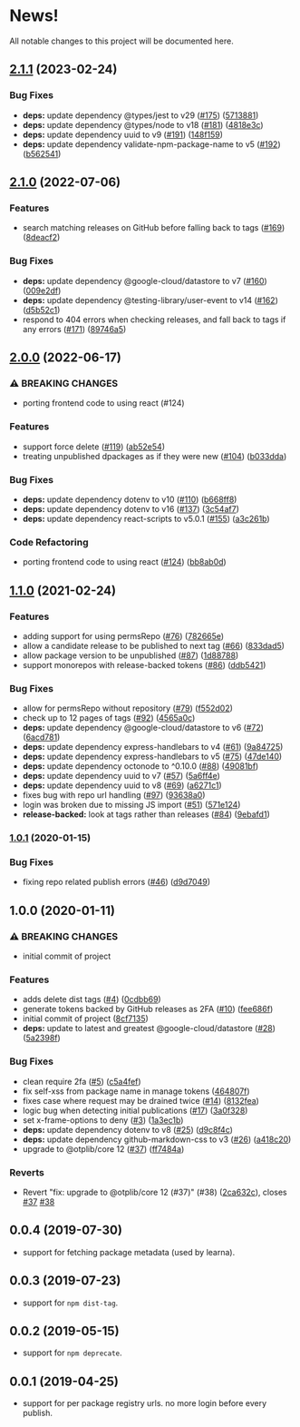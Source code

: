 # News!

All notable changes to this project will be documented here.

## [2.1.1](https://github.com/GoogleCloudPlatform/wombat-dressing-room/compare/v2.1.0...v2.1.1) (2023-02-24)


### Bug Fixes

* **deps:** update dependency @types/jest to v29 ([#175](https://github.com/GoogleCloudPlatform/wombat-dressing-room/issues/175)) ([5713881](https://github.com/GoogleCloudPlatform/wombat-dressing-room/commit/57138817bab6e5e59d2d4339a5f77193ebd05a26))
* **deps:** update dependency @types/node to v18 ([#181](https://github.com/GoogleCloudPlatform/wombat-dressing-room/issues/181)) ([4818e3c](https://github.com/GoogleCloudPlatform/wombat-dressing-room/commit/4818e3c264a435fac8d744e320709990ea32a467))
* **deps:** update dependency uuid to v9 ([#191](https://github.com/GoogleCloudPlatform/wombat-dressing-room/issues/191)) ([148f159](https://github.com/GoogleCloudPlatform/wombat-dressing-room/commit/148f15975d8339d7bd13a443c797e3d76b91d280))
* **deps:** update dependency validate-npm-package-name to v5 ([#192](https://github.com/GoogleCloudPlatform/wombat-dressing-room/issues/192)) ([b562541](https://github.com/GoogleCloudPlatform/wombat-dressing-room/commit/b562541d827f64ca186e064719bd4133daaf9bad))

## [2.1.0](https://github.com/GoogleCloudPlatform/wombat-dressing-room/compare/v2.0.0...v2.1.0) (2022-07-06)


### Features

* search matching releases on GitHub before falling back to tags ([#169](https://github.com/GoogleCloudPlatform/wombat-dressing-room/issues/169)) ([8deacf2](https://github.com/GoogleCloudPlatform/wombat-dressing-room/commit/8deacf20e7ecd5acec808bf148f3ba087acfde00))


### Bug Fixes

* **deps:** update dependency @google-cloud/datastore to v7 ([#160](https://github.com/GoogleCloudPlatform/wombat-dressing-room/issues/160)) ([009e2df](https://github.com/GoogleCloudPlatform/wombat-dressing-room/commit/009e2dfac6868c312687f3ffdd175e1fe7c565c4))
* **deps:** update dependency @testing-library/user-event to v14 ([#162](https://github.com/GoogleCloudPlatform/wombat-dressing-room/issues/162)) ([d5b52c1](https://github.com/GoogleCloudPlatform/wombat-dressing-room/commit/d5b52c1224d48f5ebacdab28c463e6626592acb7))
* respond to 404 errors when checking releases, and fall back to tags if any errors ([#171](https://github.com/GoogleCloudPlatform/wombat-dressing-room/issues/171)) ([89746a5](https://github.com/GoogleCloudPlatform/wombat-dressing-room/commit/89746a58afe4419f48d0712952b74a732fdb0cbc))

## [2.0.0](https://github.com/GoogleCloudPlatform/wombat-dressing-room/compare/v1.1.0...v2.0.0) (2022-06-17)


### ⚠ BREAKING CHANGES

* porting frontend code to using react (#124)

### Features

* support force delete ([#119](https://github.com/GoogleCloudPlatform/wombat-dressing-room/issues/119)) ([ab52e54](https://github.com/GoogleCloudPlatform/wombat-dressing-room/commit/ab52e5461e4af4bc9112c1849075dba3983ecef8))
* treating unpublished dpackages as if they were new ([#104](https://github.com/GoogleCloudPlatform/wombat-dressing-room/issues/104)) ([b033dda](https://github.com/GoogleCloudPlatform/wombat-dressing-room/commit/b033ddac2c5f3bb06d55187e38e6ffe0ef8700ed))


### Bug Fixes

* **deps:** update dependency dotenv to v10 ([#110](https://github.com/GoogleCloudPlatform/wombat-dressing-room/issues/110)) ([b668ff8](https://github.com/GoogleCloudPlatform/wombat-dressing-room/commit/b668ff813eb6d67e451ee30ac23e225218c742a8))
* **deps:** update dependency dotenv to v16 ([#137](https://github.com/GoogleCloudPlatform/wombat-dressing-room/issues/137)) ([3c54af7](https://github.com/GoogleCloudPlatform/wombat-dressing-room/commit/3c54af732390a6fe3f795e48cee41906cc0d9422))
* **deps:** update dependency react-scripts to v5.0.1 ([#155](https://github.com/GoogleCloudPlatform/wombat-dressing-room/issues/155)) ([a3c261b](https://github.com/GoogleCloudPlatform/wombat-dressing-room/commit/a3c261b3b6a7bff3406bda2f572a43566ce85e86))


### Code Refactoring

* porting frontend code to using react ([#124](https://github.com/GoogleCloudPlatform/wombat-dressing-room/issues/124)) ([bb8ab0d](https://github.com/GoogleCloudPlatform/wombat-dressing-room/commit/bb8ab0decf6a0b9ab612d9d8107c9159b3abf0a6))

## [1.1.0](https://www.github.com/GoogleCloudPlatform/wombat-dressing-room/compare/v1.0.1...v1.1.0) (2021-02-24)


### Features

* adding support for using permsRepo ([#76](https://www.github.com/GoogleCloudPlatform/wombat-dressing-room/issues/76)) ([782665e](https://www.github.com/GoogleCloudPlatform/wombat-dressing-room/commit/782665ec88ca706e6032ef85c9dee64e6543d23e))
* allow a candidate release to be published to next tag ([#66](https://www.github.com/GoogleCloudPlatform/wombat-dressing-room/issues/66)) ([833dad5](https://www.github.com/GoogleCloudPlatform/wombat-dressing-room/commit/833dad53cb9936d342231ef5da2e442786586be5))
* allow package version to be unpublished ([#87](https://www.github.com/GoogleCloudPlatform/wombat-dressing-room/issues/87)) ([1d88788](https://www.github.com/GoogleCloudPlatform/wombat-dressing-room/commit/1d88788984e2f157c56822cb2261710ca4949454))
* support monorepos with release-backed tokens ([#86](https://www.github.com/GoogleCloudPlatform/wombat-dressing-room/issues/86)) ([ddb5421](https://www.github.com/GoogleCloudPlatform/wombat-dressing-room/commit/ddb54214581137d299b61fd942185cb4aab8cecc))


### Bug Fixes

* allow for permsRepo without repository ([#79](https://www.github.com/GoogleCloudPlatform/wombat-dressing-room/issues/79)) ([f552d02](https://www.github.com/GoogleCloudPlatform/wombat-dressing-room/commit/f552d020a6fc7af1b9a20828c447f05c3a151c3a))
* check up to 12 pages of tags ([#92](https://www.github.com/GoogleCloudPlatform/wombat-dressing-room/issues/92)) ([4565a0c](https://www.github.com/GoogleCloudPlatform/wombat-dressing-room/commit/4565a0c7cfe126a6581cb852eded0d4a87eacef8))
* **deps:** update dependency @google-cloud/datastore to v6 ([#72](https://www.github.com/GoogleCloudPlatform/wombat-dressing-room/issues/72)) ([6acd781](https://www.github.com/GoogleCloudPlatform/wombat-dressing-room/commit/6acd78194028034a6a94da56ed5ee50e288308d7))
* **deps:** update dependency express-handlebars to v4 ([#61](https://www.github.com/GoogleCloudPlatform/wombat-dressing-room/issues/61)) ([9a84725](https://www.github.com/GoogleCloudPlatform/wombat-dressing-room/commit/9a84725b06b91150773c2ababab92f775cf2cbd1))
* **deps:** update dependency express-handlebars to v5 ([#75](https://www.github.com/GoogleCloudPlatform/wombat-dressing-room/issues/75)) ([47de140](https://www.github.com/GoogleCloudPlatform/wombat-dressing-room/commit/47de140381c7e80f7566c5bfffb74244c7e30f0b))
* **deps:** update dependency octonode to ^0.10.0 ([#88](https://www.github.com/GoogleCloudPlatform/wombat-dressing-room/issues/88)) ([49081bf](https://www.github.com/GoogleCloudPlatform/wombat-dressing-room/commit/49081bf252dfa02c68d7174fb4aad2a52b9773ae))
* **deps:** update dependency uuid to v7 ([#57](https://www.github.com/GoogleCloudPlatform/wombat-dressing-room/issues/57)) ([5a6ff4e](https://www.github.com/GoogleCloudPlatform/wombat-dressing-room/commit/5a6ff4e0c516fd13a545e56890f0d2a341a46c67))
* **deps:** update dependency uuid to v8 ([#69](https://www.github.com/GoogleCloudPlatform/wombat-dressing-room/issues/69)) ([a6271c1](https://www.github.com/GoogleCloudPlatform/wombat-dressing-room/commit/a6271c165b076348b48493a938b2684c8dbfd07b))
* fixes bug with repo url handling ([#97](https://www.github.com/GoogleCloudPlatform/wombat-dressing-room/issues/97)) ([93638a0](https://www.github.com/GoogleCloudPlatform/wombat-dressing-room/commit/93638a0feec55817de6726894301bb7b0a9790d3))
* login was broken due to missing JS import ([#51](https://www.github.com/GoogleCloudPlatform/wombat-dressing-room/issues/51)) ([571e124](https://www.github.com/GoogleCloudPlatform/wombat-dressing-room/commit/571e12419e926814bba262abfb5c94770147d933))
* **release-backed:** look at tags rather than releases ([#84](https://www.github.com/GoogleCloudPlatform/wombat-dressing-room/issues/84)) ([9ebafd1](https://www.github.com/GoogleCloudPlatform/wombat-dressing-room/commit/9ebafd10dc69c51eb313ceac9389b3849b4089f2))

### [1.0.1](https://www.github.com/GoogleCloudPlatform/wombat-dressing-room/compare/v1.0.0...v1.0.1) (2020-01-15)


### Bug Fixes

* fixing repo related publish errors ([#46](https://www.github.com/GoogleCloudPlatform/wombat-dressing-room/issues/46)) ([d9d7049](https://www.github.com/GoogleCloudPlatform/wombat-dressing-room/commit/d9d7049b304895fa1afd5be7788815032f8a07c3))

## 1.0.0 (2020-01-11)


### ⚠ BREAKING CHANGES

* initial commit of project

### Features

* adds delete dist tags ([#4](https://www.github.com/GoogleCloudPlatform/wombat-dressing-room/issues/4)) ([0cdbb69](https://www.github.com/GoogleCloudPlatform/wombat-dressing-room/commit/0cdbb692578856c48b2532d250f5bac8269f71ac))
* generate tokens backed by GitHub releases as 2FA ([#10](https://www.github.com/GoogleCloudPlatform/wombat-dressing-room/issues/10)) ([fee686f](https://www.github.com/GoogleCloudPlatform/wombat-dressing-room/commit/fee686f52f80a133e43f71a0aab7edc2207d0a20))
* initial commit of project ([8cf7135](https://www.github.com/GoogleCloudPlatform/wombat-dressing-room/commit/8cf71353fa2efcf6a0859eee9d2e305885b0d5bd))
* **deps:** update to latest and greatest @google-cloud/datastore ([#28](https://www.github.com/GoogleCloudPlatform/wombat-dressing-room/issues/28)) ([5a2398f](https://www.github.com/GoogleCloudPlatform/wombat-dressing-room/commit/5a2398f348ca96d821674fa23f52613b45f9c719))


### Bug Fixes

* clean require 2fa ([#5](https://www.github.com/GoogleCloudPlatform/wombat-dressing-room/issues/5)) ([c5a4fef](https://www.github.com/GoogleCloudPlatform/wombat-dressing-room/commit/c5a4fefe37f51302308948c4c81d662e867910f4))
* fix self-xss from package name in manage tokens ([464807f](https://www.github.com/GoogleCloudPlatform/wombat-dressing-room/commit/464807f4c22bb212b5b4109394e72366b4368b81))
* fixes case where request may be drained twice ([#14](https://www.github.com/GoogleCloudPlatform/wombat-dressing-room/issues/14)) ([8132fea](https://www.github.com/GoogleCloudPlatform/wombat-dressing-room/commit/8132fea6058c1b052cdf345cdd25338114327873))
* logic bug when detecting initial publications ([#17](https://www.github.com/GoogleCloudPlatform/wombat-dressing-room/issues/17)) ([3a0f328](https://www.github.com/GoogleCloudPlatform/wombat-dressing-room/commit/3a0f32806050e54d413768c942bdc579c6abf97d))
* set x-frame-options to deny ([#3](https://www.github.com/GoogleCloudPlatform/wombat-dressing-room/issues/3)) ([1a3ec1b](https://www.github.com/GoogleCloudPlatform/wombat-dressing-room/commit/1a3ec1b4060e27a23e716972b8bf8051336bf32e))
* **deps:** update dependency dotenv to v8 ([#25](https://www.github.com/GoogleCloudPlatform/wombat-dressing-room/issues/25)) ([d9c8f4c](https://www.github.com/GoogleCloudPlatform/wombat-dressing-room/commit/d9c8f4cb534e7cfbeb85afdabb8a9243b43ff5db))
* **deps:** update dependency github-markdown-css to v3 ([#26](https://www.github.com/GoogleCloudPlatform/wombat-dressing-room/issues/26)) ([a418c20](https://www.github.com/GoogleCloudPlatform/wombat-dressing-room/commit/a418c206ff6832af7755733f37b690e1bfb7b774))
* upgrade to @otplib/core 12 ([#37](https://www.github.com/GoogleCloudPlatform/wombat-dressing-room/issues/37)) ([ff7484a](https://www.github.com/GoogleCloudPlatform/wombat-dressing-room/commit/ff7484abf15aa03eba5087ec7708fbc7182af4aa))


### Reverts

* Revert "fix: upgrade to @otplib/core 12 (#37)" (#38) ([2ca632c](https://www.github.com/GoogleCloudPlatform/wombat-dressing-room/commit/2ca632c53360c70e78d8c0845f43d79de2bb23d2)), closes [#37](https://www.github.com/GoogleCloudPlatform/wombat-dressing-room/issues/37) [#38](https://www.github.com/GoogleCloudPlatform/wombat-dressing-room/issues/38)

## 0.0.4 (2019-07-30)

* support for fetching package metadata (used by learna).

## 0.0.3 (2019-07-23)

* support for `npm dist-tag`.

## 0.0.2 (2019-05-15)

* support for `npm deprecate`.

## 0.0.1 (2019-04-25)

* support for per package registry urls. no more login before every publish.
